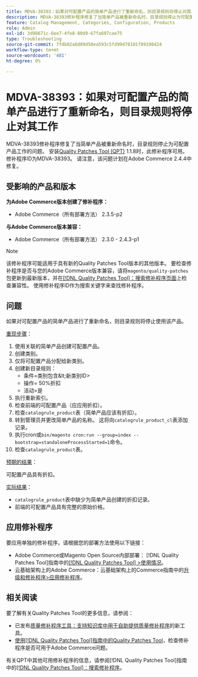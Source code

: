 ```yaml
---
title: MDVA-38393：如果对可配置产品的简单产品进行了重新命名，则目录规则将停止对其工作
description: MDVA-38393修补程序修复了当简单产品被重新命名时，目录规则停止为可配置产品工作的问题。 安装[Quality Patches Tool (QPT)](https://experienceleague.adobe.com/en/docs/commerce-operations/tools/quality-patches-tool/quality-patches-tool-to-self-serve-quality-patches) 1.1.8后，即可使用此修补程序。 修补程序ID为MDVA-38393。 请注意，该问题计划在Adobe Commerce 2.4.4中修复。
feature: Catalog Management, Categories, Configuration, Products
role: Admin
exl-id: 3d98671c-6ee7-4fe8-80d9-67fa697cae75
type: Troubleshooting
source-git-commit: 7fdb02a6d89d50ea593c5fd99d78101f89198424
workflow-type: tm+mt
source-wordcount: '481'
ht-degree: 0%

---
```


# MDVA-38393：如果对可配置产品的简单产品进行了重新命名，则目录规则将停止对其工作

MDVA-38393修补程序修复了当简单产品被重新命名时，目录规则停止为可配置产品工作的问题。 安装[Quality Patches Tool (QPT)](https://experienceleague.adobe.com/en/docs/commerce-operations/tools/quality-patches-tool/quality-patches-tool-to-self-serve-quality-patches) 1.1.8时，此修补程序可用。 修补程序ID为MDVA-38393。 请注意，该问题计划在Adobe Commerce 2.4.4中修复。

## 受影响的产品和版本

**为Adobe Commerce版本创建了修补程序：**

* Adobe Commerce（所有部署方法） 2.3.5-p2

**与Adobe Commerce版本兼容：**

* Adobe Commerce（所有部署方法） 2.3.0 - 2.4.3-p1

>[!NOTE]
>
>该修补程序可能适用于具有新的Quality Patches Tool版本的其他版本。 要检查修补程序是否与您的Adobe Commerce版本兼容，请将`magento/quality-patches`包更新到最新版本，并在[[!DNL Quality Patches Tool]：搜索修补程序页面](https://experienceleague.adobe.com/en/docs/commerce-operations/tools/quality-patches-tool/quality-patches-tool-to-self-serve-quality-patches)上检查兼容性。 使用修补程序ID作为搜索关键字来查找修补程序。

## 问题

如果对可配置产品的简单产品进行了重新命名，则目录规则将停止使用该产品。

<u>重现步骤</u>：

1. 使用关联的简单产品创建可配置产品。
1. 创建类别。
1. 仅将可配置产品分配给新类别。
1. 创建新目录规则：
   * 条件=类别包含\&lt;新类别ID>
   * 操作= 50%折扣
   * 活动=是
1. 执行重新索引。
1. 检查前端的可配置产品（应应用折扣）。
1. 检查`catalogrule_product`表（简单产品应该有折扣）。
1. 转到管理员并更改简单产品的名称。 这将向`catalogrule_product_cl`表添加记录。
1. 执行cron或`bin/magento cron:run --group=index --bootstrap=standaloneProcessStarted=1`命令。
1. 检查`catalogrule_product`表。

<u>预期的结果</u>：

可配置产品具有折扣。

<u>实际结果</u>：

* `catalogrule_product`表中缺少为简单产品创建的折扣记录。
* 前端的可配置产品具有完整的原始价格。

## 应用修补程序

要应用单独的修补程序，请根据您的部署方法使用以下链接：

* Adobe Commerce或Magento Open Source内部部署： [!DNL Quality Patches Tool]指南中的[[!DNL Quality Patches Tool] >使用情况](/help/tools/quality-patches-tool/usage.md)。
* 云基础架构上的Adobe Commerce：云基础架构上的Commerce指南中的[升级和修补程序>应用修补程序](https://experienceleague.adobe.com/docs/commerce-cloud-service/user-guide/develop/upgrade/apply-patches.html)。

## 相关阅读

要了解有关Quality Patches Tool的更多信息，请参阅：

* 已发布[质量修补程序工具：支持知识库中用于自助提供质量修补程序](https://experienceleague.adobe.com/en/docs/commerce-operations/tools/quality-patches-tool/quality-patches-tool-to-self-serve-quality-patches)的新工具。
* [使用[!DNL Quality Patches Tool]指南中的Quality Patches Tool](/help/tools/quality-patches-tool/patches-available-in-qpt/check-patch-for-magento-issue-with-magento-quality-patches.md)，检查修补程序是否可用于Adobe Commerce问题。

有关QPT中其他可用修补程序的信息，请参阅[!DNL Quality Patches Tool]指南中的[[!DNL Quality Patches Tool]：搜索修补程序](https://experienceleague.adobe.com/tools/commerce-quality-patches/index.html)。
